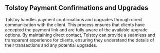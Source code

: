 ## Tolstoy Payment Confirmations and Upgrades

Tolstoy handles payment confirmations and upgrades through direct communication with the client. This process ensures that clients have accepted the payment link and are fully aware of the available upgrade options. By maintaining direct contact, Tolstoy can provide a seamless and transparent experience for clients, ensuring they understand the details of their transactions and any potential upgrades.